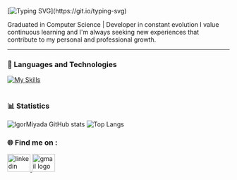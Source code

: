 [![Typing SVG](https://readme-typing-svg.demolab.com?font=Fira+Code&pause=1000&width=435&lines=I'm+Igor+Miyada;Welcome+!)](https://git.io/typing-svg)

Graduated in Computer Science | Developer in constant evolution
I value continuous learning and I'm always seeking new experiences that contribute to my personal and professional growth.

---

### 🤖 Languages and Technologies

[![My Skills](https://skillicons.dev/icons?i=java,cs,html,js,git&theme=dark)](https://skillicons.dev)
<br/>
<br/>

### 📊 Statistics

![IgorMiyada GitHub stats](https://github-readme-stats.vercel.app/api?username=IgorMiyada&theme=tokyonight&show_icons=true)
![Top Langs](https://github-readme-stats.vercel.app/api/top-langs/?username=IgorMiyada&layout=compact&theme=tokyonight)
###  🌐 Find me on : 

<a href = "https://www.linkedin.com/in/igor-miyada/" target = "_blank">
    <img src = "https://skillicons.dev/icons?i=linkedin" width = "52" height = "40" alt = "linkedin logo" />
  </a>
  
<a href="mailto:igormiyada@gmail.com" target="_blank">
  <img src="https://skillicons.dev/icons?i=gmail" width="52" height="40" alt="gmail logo" />
</a>

